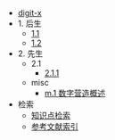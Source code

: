 * [digit-x](./markdown/preface.md)
* 1\. 后生
    * [1.1 ](./markdown/cleanCode.md)
    * [1.2 ](./markdown/pythonInterpreterAndNote.md)
* 2\. 先生
    * 2.1 
        * [2.1.1 ](./notebook_code/BaiduMapPOI_collection_singleClassification.md)
    * misc
        * [m.1 数字营造概述](./markdown/overview_of_digital_construction)
* 检索
    * [知识点检索](./markdown/codeToolIdx.md)
    * [参考文献索引](./markdown/reference.md)
